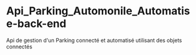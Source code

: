 # Api_Parking_Automonile_Automatise-back-end



Api de gestion d'un Parking connecté et automatisé utilisant des objets connectés
